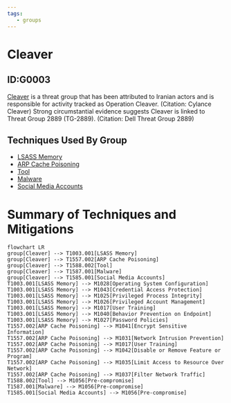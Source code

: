 ```yaml
---
tags:
   - groups
---
```

# Cleaver
## ID:G0003
[Cleaver](/mitre/groups/G0003) is a threat group that has been attributed to Iranian actors and is responsible for activity tracked as Operation Cleaver. (Citation: Cylance Cleaver) Strong circumstantial evidence suggests Cleaver is linked to Threat Group 2889 (TG-2889). (Citation: Dell Threat Group 2889)
## Techniques Used By Group
* [LSASS Memory](/mitre/techniques/T1003/001)
* [ARP Cache Poisoning](/mitre/techniques/T1557/002)
* [Tool](/mitre/techniques/T1588/002)
* [Malware](/mitre/techniques/T1587/001)
* [Social Media Accounts](/mitre/techniques/T1585/001)

# Summary of Techniques and Mitigations
```mermaid
flowchart LR
group[Cleaver] --> T1003.001[LSASS Memory]
group[Cleaver] --> T1557.002[ARP Cache Poisoning]
group[Cleaver] --> T1588.002[Tool]
group[Cleaver] --> T1587.001[Malware]
group[Cleaver] --> T1585.001[Social Media Accounts]
T1003.001[LSASS Memory] --> M1028[Operating System Configuration]
T1003.001[LSASS Memory] --> M1043[Credential Access Protection]
T1003.001[LSASS Memory] --> M1025[Privileged Process Integrity]
T1003.001[LSASS Memory] --> M1026[Privileged Account Management]
T1003.001[LSASS Memory] --> M1017[User Training]
T1003.001[LSASS Memory] --> M1040[Behavior Prevention on Endpoint]
T1003.001[LSASS Memory] --> M1027[Password Policies]
T1557.002[ARP Cache Poisoning] --> M1041[Encrypt Sensitive Information]
T1557.002[ARP Cache Poisoning] --> M1031[Network Intrusion Prevention]
T1557.002[ARP Cache Poisoning] --> M1017[User Training]
T1557.002[ARP Cache Poisoning] --> M1042[Disable or Remove Feature or Program]
T1557.002[ARP Cache Poisoning] --> M1035[Limit Access to Resource Over Network]
T1557.002[ARP Cache Poisoning] --> M1037[Filter Network Traffic]
T1588.002[Tool] --> M1056[Pre-compromise]
T1587.001[Malware] --> M1056[Pre-compromise]
T1585.001[Social Media Accounts] --> M1056[Pre-compromise]
```